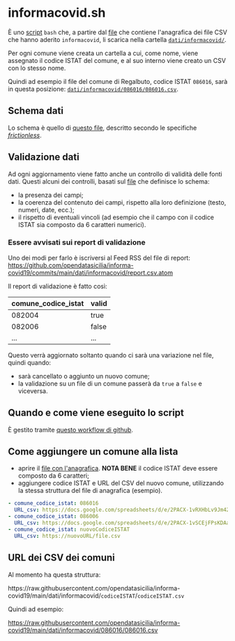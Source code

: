 # informacovid.sh

È uno [script](./informacovid.sh) `bash` che, a partire dal [file](../../dati/informacovid/informacovid.yml) che contiene l'anagrafica dei file CSV che hanno aderito `informacovid`, li scarica nella cartella [`dati/informacovid/`](../../dati/informacovid).

Per ogni comune viene creata un cartella a cui, come nome, viene assegnato il codice ISTAT del comune, e al suo interno viene creato un CSV con lo stesso nome.

Quindi ad esempio il file del comune di Regalbuto, codice ISTAT `086016`, sarà in questa posizione: [`dati/informacovid/086016/086016.csv`](../../dati/informacovid/086016/086016.csv).

## Schema dati

Lo schema è quello di [questo file](../../dati/informacovid/informacovid_schema.yaml), descritto secondo le specifiche [*frictionless*](https://frictionlessdata.io/).

## Validazione dati

Ad ogni aggiornamento viene fatto anche un controllo di validità delle fonti dati. Questi alcuni dei controlli, basati sul [file](../../dati/informacovid/informacovid_schema.yaml) che definisce lo schema:

- la presenza dei campi;
- la coerenza del contenuto dei campi, rispetto alla loro definizione (testo, numeri, date, ecc.);
- il rispetto di eventuali vincoli (ad esempio che il campo con il codice ISTAT sia composto da 6 caratteri numerici).

### Essere avvisati sui report di validazione

Uno dei modi per farlo è iscriversi al Feed RSS del file di report:<br>
<https://github.com/opendatasicilia/informa-covid19/commits/main/dati/informacovid/report.csv.atom>

Il report di validazione è fatto così:

| comune_codice_istat | valid |
| --- | --- |
| 082004 | true |
| 082006 | false |
| ... | ... |

Questo verrà aggiornato soltanto quando ci sarà una variazione nel file, quindi quando:

- sarà cancellato o aggiunto un nuovo comune;
- la validazione su un file di un comune passerà da `true` a `false` e viceversa.


## Quando e come viene eseguito lo script

È gestito tramite [questo workflow di github](../../.github/workflows/informacovid.yml).

## Come aggiungere un comune alla lista

- aprire il [file con l'anagrafica](../../dati/informacovid/informacovid.yml). **NOTA BENE** il codice ISTAT deve essere composto da 6 caratteri;
- aggiungere codice ISTAT e URL del CSV del nuovo comune, utilizzando la stessa struttura del file di anagrafica (esempio).


```yaml
- comune_codice_istat: 086016
  URL_csv: https://docs.google.com/spreadsheets/d/e/2PACX-1vRXHbLv9Jm42EA8Y3YExNUUwKJkRTkrtQklpbnRjWI6IjqDyd6Qz6qg2vMpYQa6gTfS47qgzP0GnpuM/pub?output=csv
- comune_codice_istat: 086006
  URL_csv: https://docs.google.com/spreadsheets/d/e/2PACX-1vSCEjFPsKDAaBAtlMFiOz14BUGKwhndMYZ6QK5824dRAwU0c0Zrq-8x1cdLN1t5aBUHxrUtRb2LxJxf/pub?gid=234868662&single=true&output=csv
- comune_codice_istat: nuovoCodiceISTAT
  URL_csv: https://nuovoURL/file.csv
```

## URL dei CSV dei comuni

Al momento ha questa struttura:


ht<span>t</span>ps://raw.githubusercontent.com/opendatasicilia/informa-covid19/main/dati/informacovid/`codiceISTAT`/`codiceISTAT.csv`


Quindi ad esempio:

<https://raw.githubusercontent.com/opendatasicilia/informa-covid19/main/dati/informacovid/086016/086016.csv>

